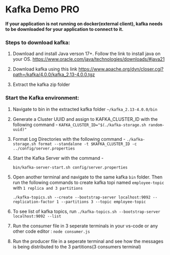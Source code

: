# Kafka Demo PRO

**If your application is not running on docker(external client), kafka needs to be downloaded for your application to connect to it.**

### Steps to download kafka:
1. Download and install Java verson 17+. Follow the link to install java on your OS. https://www.oracle.com/java/technologies/downloads/#java21

2. Download kafka using this link https://www.apache.org/dyn/closer.cgi?path=/kafka/4.0.0/kafka_2.13-4.0.0.tgz

3. Extract the kafka zip folder

### Start the Kafka environment:

1. Navigate to bin in the extracted kafka folder `~/kafka_2.13-4.0.0/bin`

2. Generate a Cluster UUID and assign to KAFKA_CLUSTER_ID with the following command - `KAFKA_CLUSTER_ID="$(./kafka-storage.sh random-uuid)"`

3. Format Log Directories with the following command -  `./kafka-storage.sh format --standalone -t $KAFKA_CLUSTER_ID -c ../config/server.properties`

4. Start the Kafka Server with the command -

    ```sh
    bin/kafka-server-start.sh config/server.properties
    ```

5. Open another terminal and navigate to the same kafka `bin` folder. Then run the following commands to create kafka topi named `employee-topic` with `1 replica and 3 partitions`

    ```
    ./kafka-topics.sh --create --bootstrap-server localhost:9092 --replication-factor 1 --partitions 3 --topic employee-topic
    ```

6. To see list of kafka topics, run `./kafka-topics.sh --bootstrap-server localhost:9092 --list`

7. Run the consumer file in 3 seperate terminals in your vs-code or any other code editor : `node consumer.js`

8. Run the producer file in a seperate terminal and see how the messages is being distributed to the 3 partitions(3 consumers terminal)
